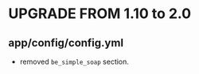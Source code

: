 UPGRADE FROM 1.10 to 2.0 
========================

## app/config/config.yml
- removed `be_simple_soap` section.
